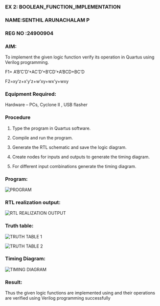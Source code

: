 ### EX 2: BOOLEAN_FUNCTION_IMPLEMENTATION
### NAME:SENTHIL ARUNACHALAM P
### REG NO :24900904

### AIM:

To implement the given logic function verify its operation in Quartus using Verilog programming.

F1= A’B’C’D’+AC’D’+B’CD’+A’BCD+BC’D 

F2=xy’z+x’y’z+w’xy+wx’y+wxy

### Equipment Required:

Hardware – PCs, Cyclone II , USB flasher

### Procedure

1.	Type the program in Quartus software.

2.	Compile and run the program.

3.	Generate the RTL schematic and save the logic diagram.

4.	Create nodes for inputs and outputs to generate the timing diagram.

5.	For different input combinations generate the timing diagram.


### Program:

![PROGRAM](https://github.com/user-attachments/assets/272c8497-b64a-4415-8954-98c697038ffd)



### RTL realization output:

![RTL  REALIZATION OUTPUT](https://github.com/user-attachments/assets/a6e97e6b-a964-4d99-b8e7-919582e93e5e)


### Truth table:

![TRUTH TABLE 1](https://github.com/user-attachments/assets/f90a00a3-ba5f-4a3a-8941-d895da44287e)

![TRUTH TABLE 2](https://github.com/user-attachments/assets/c6a586c4-c4dc-41e4-b53c-fbf2a9b1c8d7)

### Timing Diagram:

![TIMING DIAGRAM](https://github.com/user-attachments/assets/a9d40bdf-ffd4-40f0-b97e-b854311a9a47)


### Result:

Thus the given logic functions are implemented using and their operations are verified using Verilog programming successfully

